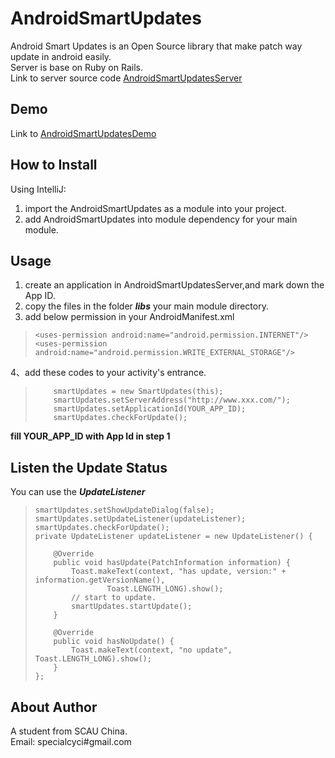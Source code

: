 AndroidSmartUpdates
===================
Android Smart Updates is an Open Source library that make patch way update in android easily.<br>
Server is base on Ruby on Rails.<br>
Link to server source code [AndroidSmartUpdatesServer][1]

Demo
----------
Link to [AndroidSmartUpdatesDemo][2]

How to Install
----------
Using IntelliJ:<br>
1. import the AndroidSmartUpdates as a module into your project.<br>
2. add AndroidSmartUpdates into module dependency for your main module.<br>

Usage
----------
1. create an application in AndroidSmartUpdatesServer,and mark down the App ID.
2. copy the files in the folder ***libs*** your main module directory.<br>
3. add below permission in your AndroidManifest.xml
>     <uses-permission android:name="android.permission.INTERNET"/>
>     <uses-permission android:name="android.permission.WRITE_EXTERNAL_STORAGE"/>

4、add these codes to your activity's entrance.

>         smartUpdates = new SmartUpdates(this);
>         smartUpdates.setServerAddress("http://www.xxx.com/");
>         smartUpdates.setApplicationId(YOUR_APP_ID);
>         smartUpdates.checkForUpdate();

**fill YOUR_APP_ID with App Id in step 1**

Listen the Update Status
----------
You can use the ***UpdateListener***

>     smartUpdates.setShowUpdateDialog(false);
>     smartUpdates.setUpdateListener(updateListener);
>     smartUpdates.checkForUpdate();
>     private UpdateListener updateListener = new UpdateListener() {
> 
>         @Override
>         public void hasUpdate(PatchInformation information) {
>             Toast.makeText(context, "has update, version:" + information.getVersionName(),
>                     Toast.LENGTH_LONG).show();
>             // start to update.
>             smartUpdates.startUpdate();
>         }
> 
>         @Override
>         public void hasNoUpdate() {
>             Toast.makeText(context, "no update", Toast.LENGTH_LONG).show();
>         }
>     };

About Author
----------
A student from SCAU China.<br>
Email: specialcyci#gmail.com


  [1]: https://github.com/SpecialCyCi/AndroidSmartUpdatesServer
  [2]: https://github.com/SpecialCyCi/AndroidSmartUpdatesDemo